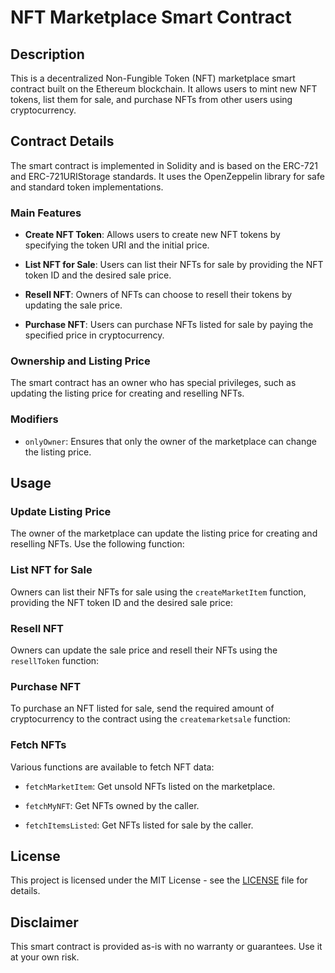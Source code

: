 # NFT Marketplace Smart Contract

## Description

This is a decentralized Non-Fungible Token (NFT) marketplace smart contract built on the Ethereum blockchain. It allows users to mint new NFT tokens, list them for sale, and purchase NFTs from other users using cryptocurrency.


## Contract Details

The smart contract is implemented in Solidity and is based on the ERC-721 and ERC-721URIStorage standards. It uses the OpenZeppelin library for safe and standard token implementations.

### Main Features

- **Create NFT Token**: Allows users to create new NFT tokens by specifying the token URI and the initial price.

- **List NFT for Sale**: Users can list their NFTs for sale by providing the NFT token ID and the desired sale price.

- **Resell NFT**: Owners of NFTs can choose to resell their tokens by updating the sale price.

- **Purchase NFT**: Users can purchase NFTs listed for sale by paying the specified price in cryptocurrency.

### Ownership and Listing Price

The smart contract has an owner who has special privileges, such as updating the listing price for creating and reselling NFTs.

### Modifiers

- `onlyOwner`: Ensures that only the owner of the marketplace can change the listing price.

## Usage

### Update Listing Price

The owner of the marketplace can update the listing price for creating and reselling NFTs. Use the following function:

### List NFT for Sale

Owners can list their NFTs for sale using the `createMarketItem` function, providing the NFT token ID and the desired sale price:


### Resell NFT

Owners can update the sale price and resell their NFTs using the `resellToken` function:


### Purchase NFT

To purchase an NFT listed for sale, send the required amount of cryptocurrency to the contract using the `createmarketsale` function:


### Fetch NFTs

Various functions are available to fetch NFT data:

- `fetchMarketItem`: Get unsold NFTs listed on the marketplace.

- `fetchMyNFT`: Get NFTs owned by the caller.

- `fetchItemsListed`: Get NFTs listed for sale by the caller.

## License

This project is licensed under the MIT License - see the [LICENSE](LICENSE) file for details.

## Disclaimer

This smart contract is provided as-is with no warranty or guarantees. Use it at your own risk.





